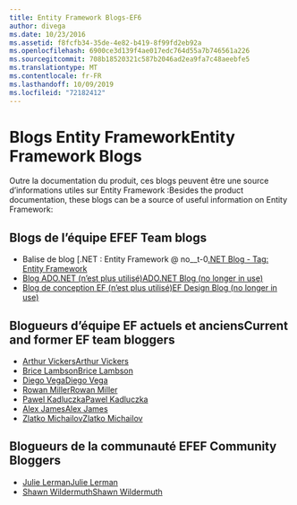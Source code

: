 ```yaml
---
title: Entity Framework Blogs-EF6
author: divega
ms.date: 10/23/2016
ms.assetid: f8fcfb34-35de-4e82-b419-8f99fd2eb92a
ms.openlocfilehash: 6900ce3d139f4ae017edc764d55a7b746561a226
ms.sourcegitcommit: 708b18520321c587b2046ad2ea9fa7c48aeebfe5
ms.translationtype: MT
ms.contentlocale: fr-FR
ms.lasthandoff: 10/09/2019
ms.locfileid: "72182412"
---
```

# <a name="entity-framework-blogs"></a><span data-ttu-id="8956c-102">Blogs Entity Framework</span><span class="sxs-lookup"><span data-stu-id="8956c-102">Entity Framework Blogs</span></span>
<span data-ttu-id="8956c-103">Outre la documentation du produit, ces blogs peuvent être une source d’informations utiles sur Entity Framework :</span><span class="sxs-lookup"><span data-stu-id="8956c-103">Besides the product documentation, these blogs can be a source of useful information on Entity Framework:</span></span>

## <a name="ef-team-blogs"></a><span data-ttu-id="8956c-104">Blogs de l’équipe EF</span><span class="sxs-lookup"><span data-stu-id="8956c-104">EF Team blogs</span></span>

- <span data-ttu-id="8956c-105">Balise de blog [.NET : Entity Framework @ no__t-0</span><span class="sxs-lookup"><span data-stu-id="8956c-105">[.NET Blog - Tag: Entity Framework](https://blogs.msdn.microsoft.com/dotnet/tag/entity-framework/)</span></span>
- [<span data-ttu-id="8956c-106">Blog ADO.NET (n’est plus utilisé)</span><span class="sxs-lookup"><span data-stu-id="8956c-106">ADO.NET Blog (no longer in use)</span></span>](https://blogs.msdn.microsoft.com/adonet/)
- [<span data-ttu-id="8956c-107">Blog de conception EF (n’est plus utilisé)</span><span class="sxs-lookup"><span data-stu-id="8956c-107">EF Design Blog (no longer in use)</span></span>](https://blogs.msdn.microsoft.com/efdesign/)

## <a name="current-and-former-ef-team-bloggers"></a><span data-ttu-id="8956c-108">Blogueurs d’équipe EF actuels et anciens</span><span class="sxs-lookup"><span data-stu-id="8956c-108">Current and former EF team bloggers</span></span>

- [<span data-ttu-id="8956c-109">Arthur Vickers</span><span class="sxs-lookup"><span data-stu-id="8956c-109">Arthur Vickers</span></span>](https://blog.oneunicorn.com/tag/entity-framework/)
- [<span data-ttu-id="8956c-110">Brice Lambson</span><span class="sxs-lookup"><span data-stu-id="8956c-110">Brice Lambson</span></span>](https://www.bricelam.net/)
- [<span data-ttu-id="8956c-111">Diego Vega</span><span class="sxs-lookup"><span data-stu-id="8956c-111">Diego Vega</span></span>](https://blogs.msdn.microsoft.com/diego/)
- [<span data-ttu-id="8956c-112">Rowan Miller</span><span class="sxs-lookup"><span data-stu-id="8956c-112">Rowan Miller</span></span>](https://romiller.com/category/entity-framework/)
- [<span data-ttu-id="8956c-113">Pawel Kadluczka</span><span class="sxs-lookup"><span data-stu-id="8956c-113">Pawel Kadluczka</span></span>](https://blog.3d-logic.com/category/entity-framework/)
- [<span data-ttu-id="8956c-114">Alex James</span><span class="sxs-lookup"><span data-stu-id="8956c-114">Alex James</span></span>](https://blogs.msdn.microsoft.com/alexj/tag/entity-framework/)
- [<span data-ttu-id="8956c-115">Zlatko Michailov</span><span class="sxs-lookup"><span data-stu-id="8956c-115">Zlatko Michailov</span></span>](https://blogs.msdn.microsoft.com/esql/tag/entity-framework/)

## <a name="ef-community-bloggers"></a><span data-ttu-id="8956c-116">Blogueurs de la communauté EF</span><span class="sxs-lookup"><span data-stu-id="8956c-116">EF Community Bloggers</span></span>

- [<span data-ttu-id="8956c-117">Julie Lerman</span><span class="sxs-lookup"><span data-stu-id="8956c-117">Julie Lerman</span></span>](https://thedatafarm.com/blog/)  
- [<span data-ttu-id="8956c-118">Shawn Wildermuth</span><span class="sxs-lookup"><span data-stu-id="8956c-118">Shawn Wildermuth</span></span>](https://wildermuth.com/Tag/%20Entity%20Framework)  
